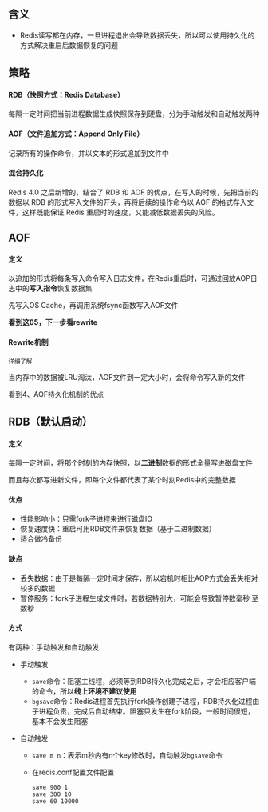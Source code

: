 ## 含义

- Redis读写都在内存，一旦进程退出会导致数据丢失，所以可以使用持久化的方式解决重启后数据恢复的问题







## 策略

#### RDB（快照方式：Redis Database）

每隔一定时间把当前进程数据生成快照保存到硬盘，分为手动触发和自动触发两种



#### AOF（文件追加方式：Append Only File）

记录所有的操作命令，并以文本的形式追加到文件中



#### 混合持久化

Redis 4.0 之后新增的，结合了 RDB 和 AOF 的优点，在写入的时候，先把当前的数据以 RDB 的形式写入文件的开头，再将后续的操作命令以 AOF 的格式存入文件，这样既能保证 Redis 重启时的速度，又能减低数据丢失的风险。







## AOF

#### 定义

以追加的形式将每条写入命令写入日志文件，在Redis重启时，可通过回放AOP日志中的**写入指令**恢复数据集

先写入OS Cache，再调用系统fsync函数写入AOF文件

**看到这05，下一步看rewrite**



#### Rewrite机制

`详细了解`

当内存中的数据被LRU淘汰，AOF文件到一定大小时，会将命令写入新的文件



看到4、AOF持久化机制的优点 



## RDB（默认启动）

#### 定义

每隔一定时间，将那个时刻的内存快照，以**二进制**数据的形式全量写进磁盘文件

而且每次都写进新文件，即每个文件都代表了某个时刻Redis中的完整数据



#### 优点

- 性能影响小：只需fork子进程来进行磁盘IO
- 恢复速度快：重启可用RDB文件来恢复数据（基于二进制数据）
- 适合做冷备份



#### 缺点

- 丢失数据：由于是每隔一定时间才保存，所以宕机时相比AOP方式会丢失相对较多的数据
- 暂停服务：fork子进程生成文件时，若数据特别大，可能会导致暂停数毫秒 至 数秒



#### 方式

有两种：手动触发和自动触发

- 手动触发

	- ```save```命令：阻塞主线程，必须等到RDB持久化完成之后，才会相应客户端的命令，所以**线上环境不建议使用**
	- ```bgsave```命令：Redis进程首先执行fork操作创建子进程，RDB持久化过程由子进程负责，完成后自动结束。阻塞只发生在fork阶段，一般时间很短，基本不会发生阻塞
	
- 自动触发

  - ```save m n```：表示m秒内有n个key修改时，自动触发`bgsave`命令

  - 在redis.conf配置文件配置

    ```shell
    save 900 1
    save 300 10
    save 60 10000
    ```